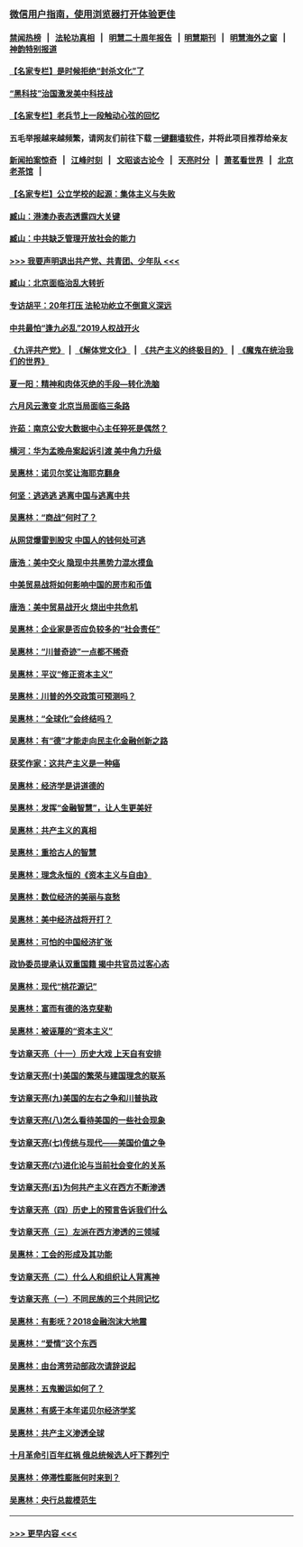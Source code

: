 ### [微信用户指南，使用浏览器打开体验更佳](https://github.com/gfw-breaker/banned-news1/blob/master/indexes/wechat-guide.md?t=0)
#### [禁闻热榜](热点新闻.md?t=0)  &nbsp;&nbsp;|&nbsp;&nbsp; [法轮功真相](https://github.com/gfw-breaker/truth/blob/master/README.md?t=0) &nbsp;&nbsp;|&nbsp;&nbsp; [明慧二十周年报告](https://github.com/gfw-breaker/mh-reports/blob/master/README.md?t=0) &nbsp;&nbsp;|&nbsp;&nbsp;[明慧期刊](https://github.com/gfw-breaker/mh-qikan) &nbsp;&nbsp;|&nbsp;&nbsp; [明慧海外之窗](https://github.com/gfw-breaker/mh-news/blob/master/README.md?t=0) &nbsp;&nbsp;|&nbsp;&nbsp; [神韵特别报道](https://github.com/gfw-breaker/mh-news/blob/master/shenyun.md?t=0)
#### [【名家专栏】是时候拒绝“封杀文化”了](../pages/nsc423/n11814093.md?t=02170333) 
#### [“黑科技”治国激发美中科技战](../pages/nsc423/n11638056.md?t=02170333) 
#### [【名家专栏】老兵节上一段触动心弦的回忆](../pages/nsc423/n11646016.md?t=02170333) 
#### 五毛举报越来越频繁，请网友们前往下载 [一键翻墙软件](https://github.com/gfw-breaker/ssr-accounts)，并将此项目推荐给亲友
#### [新闻拍案惊奇](https://github.com/gfw-breaker/banned-news1/blob/master/pages/link4.md) &nbsp;&nbsp;|&nbsp;&nbsp; [江峰时刻](https://github.com/gfw-breaker/banned-news1/blob/master/pages/link4.md) &nbsp;&nbsp;|&nbsp;&nbsp; [文昭谈古论今](https://github.com/gfw-breaker/banned-news1/blob/master/pages/link4.md) &nbsp;&nbsp;|&nbsp;&nbsp; [天亮时分](https://github.com/gfw-breaker/banned-news1/blob/master/pages/link4.md) &nbsp;&nbsp;|&nbsp;&nbsp; [萧茗看世界](https://github.com/gfw-breaker/banned-news1/blob/master/pages/link4.md) &nbsp;&nbsp;|&nbsp;&nbsp; [北京老茶馆](https://github.com/gfw-breaker/banned-news1/blob/master/pages/link4.md) &nbsp;&nbsp;|&nbsp;&nbsp; 
#### [【名家专栏】公立学校的起源：集体主义与失败](../pages/nsc423/n11601833.md?t=02170333) 
#### [臧山：港澳办表态透露四大关键](../pages/nsc423/n11421628.md?t=02170333) 
#### [臧山：中共缺乏管理开放社会的能力](../pages/nsc423/n11407457.md?t=02170333) 
#### [>>> 我要声明退出共产党、共青团、少年队 <<<](https://github.com/begood0513/goodnews/blob/master/quit/letter.md) 
#### [臧山：北京面临治乱大转折](../pages/nsc423/n11406895.md?t=02170333) 
#### [专访胡平：20年打压 法轮功屹立不倒意义深远](../pages/nsc423/n11398800.md?t=02170333) 
#### [中共最怕“逢九必乱”2019人权战开火](../pages/nsc423/n11385248.md?t=02170333) 
#### [《九评共产党》](https://github.com/begood0513/9ping.md/blob/master/README.md) &nbsp;|&nbsp; [《解体党文化》](../../../../jtdwh.md/blob/master/README.md)  &nbsp;|&nbsp; [《共产主义的终极目的》](../../../../gczydzjmd.md/blob/master/README.md) &nbsp;|&nbsp; [《魔鬼在统治我们的世界》](../../../../mgztzwmdsj.md/blob/master/README.md) 
#### [夏一阳：精神和肉体灭绝的手段—转化洗脑](../pages/nsc423/n11368250.md?t=02170333) 
#### [六月风云激变 北京当局面临三条路](../pages/nsc423/n11313668.md?t=02170333) 
#### [许茹：南京公安大数据中心主任猝死是偶然？](../pages/nsc423/n11064744.md?t=02170333) 
#### [横河：华为孟晚舟案起诉引渡 美中角力升级](../pages/nsc423/n11027230.md?t=02170333) 
#### [吴惠林：诺贝尔奖让海耶克翻身](../pages/nsc423/n10890049.md?t=02170333) 
#### [何坚：逃逃逃 逃离中国与逃离中共](../pages/nsc423/n10592891.md?t=02170333) 
#### [吴惠林：“商战”何时了？](../pages/nsc423/n10573558.md?t=02170333) 
#### [从网贷爆雷到股灾 中国人的钱何处可逃](../pages/nsc423/n10572800.md?t=02170333) 
#### [唐浩：美中交火 隐现中共黑势力混水摸鱼](../pages/nsc423/n10544040.md?t=02170333) 
#### [中美贸易战将如何影响中国的房市和币值](../pages/nsc423/n10543697.md?t=02170333) 
#### [唐浩：美中贸易战开火 烧出中共危机](../pages/nsc423/n10540126.md?t=02170333) 
#### [吴惠林：企业家是否应负较多的“社会责任”](../pages/nsc423/n10535022.md?t=02170333) 
#### [吴惠林：“川普奇迹”一点都不稀奇](../pages/nsc423/n10512808.md?t=02170333) 
#### [吴惠林：平议“修正资本主义”](../pages/nsc423/n10495724.md?t=02170333) 
#### [吴惠林：川普的外交政策可预测吗？](../pages/nsc423/n10462387.md?t=02170333) 
#### [吴惠林：“全球化”会终结吗？](../pages/nsc423/n10452838.md?t=02170333) 
#### [吴惠林：有“德”才能走向民主化金融创新之路](../pages/nsc423/n10432292.md?t=02170333) 
#### [获奖作家：这共产主义是一种癌](../pages/nsc423/n10431541.md?t=02170333) 
#### [吴惠林：经济学是讲道德的](../pages/nsc423/n10398014.md?t=02170333) 
#### [吴惠林：发挥“金融智慧”，让人生更美好](../pages/nsc423/n10375019.md?t=02170333) 
#### [吴惠林：共产主义的真相](../pages/nsc423/n10351394.md?t=02170333) 
#### [吴惠林：重拾古人的智慧](../pages/nsc423/n10337691.md?t=02170333) 
#### [吴惠林：理念永恒的《资本主义与自由》](../pages/nsc423/n10316274.md?t=02170333) 
#### [吴惠林：数位经济的美丽与哀愁](../pages/nsc423/n10292946.md?t=02170333) 
#### [吴惠林：美中经济战将开打？](../pages/nsc423/n10258825.md?t=02170333) 
#### [吴惠林：可怕的中国经济扩张](../pages/nsc423/n10219147.md?t=02170333) 
#### [政协委员提承认双重国籍 揭中共官员过客心态](../pages/nsc423/n10208809.md?t=02170333) 
#### [吴惠林：现代“桃花源记”](../pages/nsc423/n10185234.md?t=02170333) 
#### [吴惠林：富而有德的洛克斐勒](../pages/nsc423/n10142264.md?t=02170333) 
#### [吴惠林：被诬蔑的“资本主义”](../pages/nsc423/n10124816.md?t=02170333) 
#### [专访章天亮（十一）历史大戏 上天自有安排](../pages/nsc423/n10094905.md?t=02170333) 
#### [专访章天亮(十)美国的繁荣与建国理念的联系](../pages/nsc423/n10094899.md?t=02170333) 
#### [专访章天亮(九)美国的左右之争和川普执政](../pages/nsc423/n10094889.md?t=02170333) 
#### [专访章天亮(八)怎么看待美国的一些社会现象](../pages/nsc423/n10094857.md?t=02170333) 
#### [专访章天亮(七)传统与现代——美国价值之争](../pages/nsc423/n10093140.md?t=02170333) 
#### [专访章天亮(六)进化论与当前社会变化的关系](../pages/nsc423/n10092036.md?t=02170333) 
#### [专访章天亮(五)为何共产主义在西方不断渗透](../pages/nsc423/n10083620.md?t=02170333) 
#### [专访章天亮（四）历史上的预言告诉我们什么](../pages/nsc423/n10083606.md?t=02170333) 
#### [专访章天亮（三）左派在西方渗透的三领域](../pages/nsc423/n10081115.md?t=02170333) 
#### [吴惠林：工会的形成及其功能](../pages/nsc423/n10080633.md?t=02170333) 
#### [专访章天亮（二）什么人和组织让人背离神](../pages/nsc423/n10076637.md?t=02170333) 
#### [专访章天亮（一）不同民族的三个共同记忆](../pages/nsc423/n10074188.md?t=02170333) 
#### [吴惠林：有影呒？2018金融泡沫大地震](../pages/nsc423/n10040534.md?t=02170333) 
#### [吴惠林：“爱情”这个东西](../pages/nsc423/n10019423.md?t=02170333) 
#### [吴惠林：由台湾劳动部政次请辞说起](../pages/nsc423/n9979679.md?t=02170333) 
#### [吴惠林：五鬼搬运如何了？](../pages/nsc423/n9925338.md?t=02170333) 
#### [吴惠林：有感于本年诺贝尔经济学奖](../pages/nsc423/n9871883.md?t=02170333) 
#### [吴惠林：共产主义渗透全球](../pages/nsc423/n9812748.md?t=02170333) 
#### [十月革命引百年红祸 俄总统候选人吁下葬列宁](../pages/nsc423/n9810182.md?t=02170333) 
#### [吴惠林：停滞性膨胀何时来到？](../pages/nsc423/n9764136.md?t=02170333) 
#### [吴惠林：央行总裁模范生](../pages/nsc423/n9728134.md?t=02170333) 

----
#### [ >>> 更早内容 <<< ](../indexes/nsc423-earlier.md)
